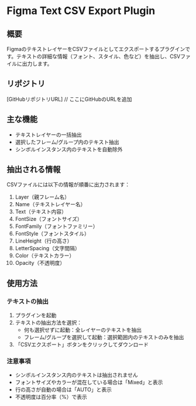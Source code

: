 # Figma Text CSV Export Plugin

## 概要
FigmaのテキストレイヤーをCSVファイルとしてエクスポートするプラグインです。テキストの詳細な情報（フォント、スタイル、色など）を抽出し、CSVファイルに出力します。

## リポジトリ
[GitHubリポジトリURL]  // ここにGitHubのURLを追加

## 主な機能
- テキストレイヤーの一括抽出
- 選択したフレーム/グループ内のテキスト抽出
- シンボルインスタンス内のテキストを自動除外

## 抽出される情報
CSVファイルには以下の情報が順番に出力されます：

1. Layer（親フレーム名）
2. Name（テキストレイヤー名）
3. Text（テキスト内容）
4. FontSize（フォントサイズ）
5. FontFamily（フォントファミリー）
6. FontStyle（フォントスタイル）
7. LineHeight（行の高さ）
8. LetterSpacing（文字間隔）
9. Color（テキストカラー）
10. Opacity（不透明度）

## 使用方法

### テキストの抽出
1. プラグインを起動
2. テキストの抽出方法を選択：
   - 何も選択せずに起動：全レイヤーのテキストを抽出
   - フレーム/グループを選択して起動：選択範囲内のテキストのみを抽出
3. 「CSVエクスポート」ボタンをクリックしてダウンロード

### 注意事項
- シンボルインスタンス内のテキストは抽出されません
- フォントサイズやカラーが混在している場合は「Mixed」と表示
- 行の高さが自動の場合は「AUTO」と表示
- 不透明度は百分率（%）で表示
